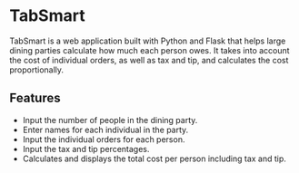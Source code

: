 # TabSmart
TabSmart is a web application built with Python and Flask that helps large dining parties calculate how much each person owes. It takes into account the cost of individual orders, as well as tax and tip, and calculates the cost proportionally.

## Features

- Input the number of people in the dining party.
- Enter names for each individual in the party.
- Input the individual orders for each person.
- Input the tax and tip percentages.
- Calculates and displays the total cost per person including tax and tip.
